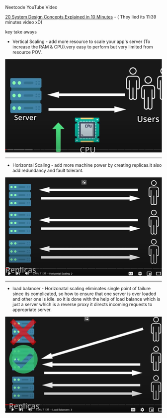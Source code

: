 Neetcode YouTube Video

[20 System Design Concepts Explained in 10 Minutes](https://www.youtube.com/watch?v=i53Gi_K3o7I&list=PLot-Xpze53le35rQuIbRET3YwEtrcJfdt) - ( They lied its 11:39 minutes video xD)


key take aways

- Vertical Scaling - add more resource to scale your app's server (To increase the RAM & CPU).very easy to perform but very limited from resource POV.

![vertical scaling](./images/verticalScaling.jpg)

<hr>

- Horizontal Scaling - add more machine power by creating replicas.it also add redundancy and fault tolerant.

![Horizontal scaling](./images/horizontal%20scaling.jpg)

<hr>

- load balancer - Horizonatal scaling eliminates single point of failure since its complicated, so how to ensure that one server is over loaded and other one is idle. so it is done with the help of load balance which is just a server which is a reverse proxy it directs incoming requests to appropriate server.


![loadBalancer](./images/loadBalancer.jpg)